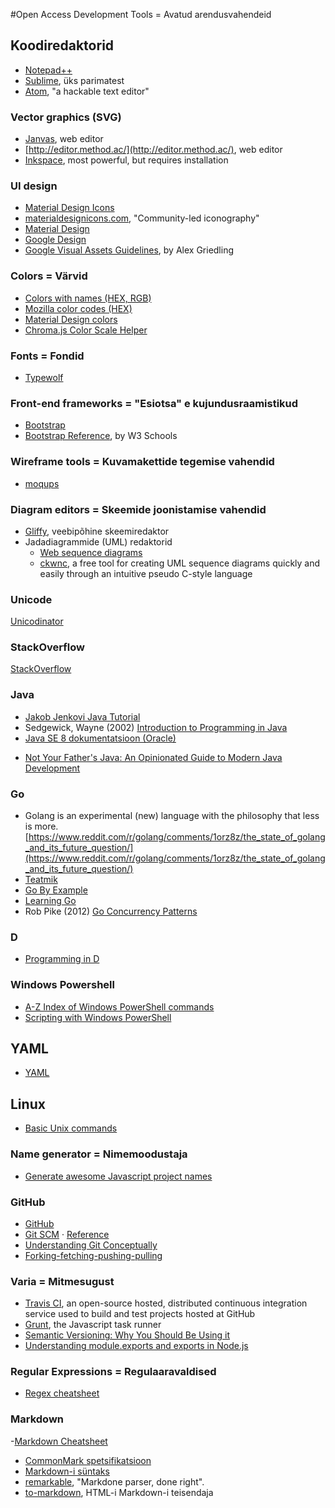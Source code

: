 #Open Access Development Tools = Avatud arendusvahendeid

## Koodiredaktorid
- [Notepad++](https://notepad-plus-plus.org/)
- [Sublime](http://www.sublimetext.com/2), üks parimatest
- [Atom](https://atom.io/), "a hackable text editor"

### Vector graphics (SVG)
- [Janvas](http://www.janvas.com), web editor
- [http://editor.method.ac/](http://editor.method.ac/), web editor
- [Inkspace](https://inkscape.org/en/), most powerful, but requires installation

### UI design 
- [Material Design Icons](https://www.google.com/design/icons/) 
- [materialdesignicons.com](https://materialdesignicons.com/), "Community-led iconography"
- [Material Design](https://www.google.com/design/spec/material-design/introduction.html#)
- [Google Design](https://design.google.com/)
- [Google Visual Assets Guidelines](http://alexlikesdesign.com/google-visual-assets-guidelines/), by Alex Griedling

### Colors = Värvid
- [Colors with names (HEX, RGB)](http://www.standardista.com/css3/cssnamed-hsl-and-rgb-colors/)
- [Mozilla color codes (HEX)](https://developer.mozilla.org/en-US/docs/Web/CSS/color_value) 
- [Material Design colors](https://www.google.com/design/spec/style/color.html)
- [Chroma.js Color Scale Helper](https://vis4.net/blog/posts/mastering-multi-hued-color-scales/)

### Fonts = Fondid
- [Typewolf](https://www.typewolf.com/)

### Front-end frameworks = "Esiotsa" e kujundusraamistikud
- [Bootstrap](http://getbootstrap.com/)
- [Bootstrap Reference](http://www.w3schools.com/bootstrap/default.asp), by W3 Schools

### Wireframe tools = Kuvamakettide tegemise vahendid
- [moqups](https://beta.moqups.com/)

### Diagram editors = Skeemide joonistamise vahendid
- [Gliffy](https://www.gliffy.com/), veebipõhine skeemiredaktor 
- Jadadiagrammide (UML) redaktorid
    - [Web sequence diagrams](https://www.websequencediagrams.com/)
    - [ckwnc](http://www.ckwnc.com/),  a free tool for creating UML sequence diagrams quickly and easily through an intuitive
    pseudo C-style language

### Unicode
[Unicodinator](http://unicodinator.com/)

### StackOverflow
[StackOverflow](http://stackoverflow.com)

### Java
* [Jakob Jenkovi Java Tutorial](http://tutorials.jenkov.com/java/index.html)
* Sedgewick, Wayne (2002) [Introduction to Programming in Java](http://introcs.cs.princeton.edu/java/home/)
* [Java SE 8 dokumentatsioon (Oracle)](http://docs.oracle.com/javase/8/)
- [Not Your Father's Java: An Opinionated Guide to Modern Java Development](http://blog.paralleluniverse.co/2014/05/01/modern-java/)

### Go
- Golang is an experimental (new) language with the philosophy that less is more. [https://www.reddit.com/r/golang/comments/1orz8z/the_state_of_golang_and_its_future_question/](https://www.reddit.com/r/golang/comments/1orz8z/the_state_of_golang_and_its_future_question/)
- [Teatmik](https://golang.org/ref/spec)
- [Go By Example](https://gobyexample.com/)
- [Learning Go](http://miek.nl/go/)
- Rob Pike (2012) [Go Concurrency Patterns](https://youtu.be/f6kdp27TYZs)
 
### D
- [Programming in D](http://ddili.org/ders/d.en/)

### Windows Powershell
- [A-Z Index of Windows PowerShell commands](http://ss64.com/ps/)
- [Scripting with Windows PowerShell](https://technet.microsoft.com/en-us/library/bb978526.aspx)

## YAML
- [YAML](https://en.wikipedia.org/wiki/YAML)

## Linux
- [Basic Unix commands](http://mally.stanford.edu/~sr/computing/basic-unix.html)

### Name generator = Nimemoodustaja
- [Generate awesome Javascript project names](http://mrsharpoblunto.github.io/foswig.js/)

### GitHub
- [GitHub](https://github.com/)
- [Git SCM](http://git-scm.com/) &middot; [Reference](http://git-scm.com/docs)
- [Understanding Git Conceptually](http://www.sbf5.com/~cduan/technical/git/)
- [Forking-fetching-pushing-pulling](http://scholarslab.org/research-and-development/forking-fetching-pushing-pulling/)

### Varia = Mitmesugust
- [Travis CI](https://travis-ci.org/), an open-source hosted, distributed continuous integration service used to build
and test projects hosted at GitHub
- [Grunt](http://gruntjs.com/), the Javascript task runner
- [Semantic Versioning: Why You Should Be Using it](http://www.sitepoint.com/semantic-versioning-why-you-should-using/)
- [Understanding module.exports and exports in Node.js](http://www.sitepoint.com/understanding-module-exports-exports-node-js/)

### Regular Expressions = Regulaaravaldised
- [Regex cheatsheet](http://regexlib.com/CheatSheet.aspx?AspxAutoDetectCookieSupport=1)

### Markdown
-[Markdown Cheatsheet](https://github.com/adam-p/markdown-here/wiki/Markdown-Cheatsheet#code)
- [CommonMark spetsifikatsioon](http://spec.commonmark.org/)
- [Markdown-i süntaks](http://daringfireball.net/projects/markdown/syntax)
- [remarkable](https://github.com/jonschlinkert/remarkable), "Markdone parser, done right".
- [to-markdown](https://domchristie.github.io/to-markdown/), HTML-i Markdown-i teisendaja
